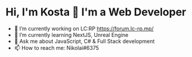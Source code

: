 <h1>Hi, I'm Kosta 👋 I'm a Web Developer</h1>

- 🔭 I’m currently working on LC:RP https://forum.lc-rp.mp/
- 🌱 I’m currently learning NextJS, Unreal Engine
- 💬 Ask me about JavaScript, C# & Full Stack development
- 📫 How to reach me: Nikolai#6375
